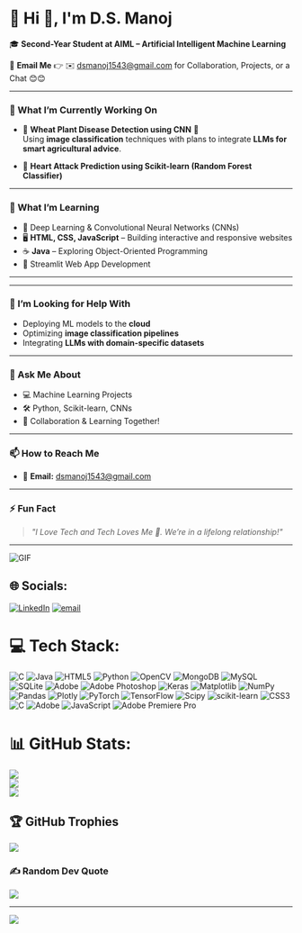 # 💫 Hi 👋, I'm D.S. Manoj

🎓 **Second-Year Student at AIML – Artificial Intelligent Machine Learning**  


📧 **Email Me** 👉 ✉️ [dsmanoj1543@gmail.com](mailto:dsmanoj1543@gmail.com) for Collaboration, Projects, or a Chat 😊😊

---

### 🚀 What I’m Currently Working On
- 🔬 **Wheat Plant Disease Detection using CNN** 🌿  
   Using **image classification** techniques with plans to integrate **LLMs for smart agricultural advice**.

- 🧠 **Heart Attack Prediction using Scikit-learn (Random Forest Classifier)**  

---

### 🌱 What I’m Learning
- 🧠 Deep Learning & Convolutional Neural Networks (CNNs)  
- 🖥️ **HTML, CSS, JavaScript** – Building interactive and responsive websites  
- ☕ **Java** – Exploring Object-Oriented Programming 
- 🧪 Streamlit Web App Development

---

---

### 🤔 I’m Looking for Help With
- Deploying ML models to the **cloud**  
- Optimizing **image classification pipelines**  
- Integrating **LLMs with domain-specific datasets**

---

### 💬 Ask Me About
- 💻 Machine Learning Projects  
- 🛠️ Python, Scikit-learn, CNNs  
- 🤝 Collaboration & Learning Together!

---

### 📫 How to Reach Me
- 📩 **Email:** [dsmanoj1543@gmail.com](mailto:dsmanoj1543@gmail.com)

---

### ⚡ Fun Fact
> _"I Love Tech and Tech Loves Me 💙. We’re in a lifelong relationship!"_

---

![GIF](https://media.giphy.com/media/26tn33aiTi1jkl6H6/giphy.gif)

## 🌐 Socials:
[![LinkedIn](https://img.shields.io/badge/LinkedIn-%230077B5.svg?logo=linkedin&logoColor=white)](https://linkedin.com/in/DsManoj) [![email](https://img.shields.io/badge/Email-D14836?logo=gmail&logoColor=white)](mailto:dsmanoj1543@gmail.com) 

# 💻 Tech Stack:
![C](https://img.shields.io/badge/c-%2300599C.svg?style=for-the-badge&logo=c&logoColor=white) ![Java](https://img.shields.io/badge/java-%23ED8B00.svg?style=for-the-badge&logo=openjdk&logoColor=white) ![HTML5](https://img.shields.io/badge/html5-%23E34F26.svg?style=for-the-badge&logo=html5&logoColor=white) ![Python](https://img.shields.io/badge/python-3670A0?style=for-the-badge&logo=python&logoColor=ffdd54) ![OpenCV](https://img.shields.io/badge/opencv-%23white.svg?style=for-the-badge&logo=opencv&logoColor=white) ![MongoDB](https://img.shields.io/badge/MongoDB-%234ea94b.svg?style=for-the-badge&logo=mongodb&logoColor=white) ![MySQL](https://img.shields.io/badge/mysql-4479A1.svg?style=for-the-badge&logo=mysql&logoColor=white) ![SQLite](https://img.shields.io/badge/sqlite-%2307405e.svg?style=for-the-badge&logo=sqlite&logoColor=white) ![Adobe](https://img.shields.io/badge/adobe-%23FF0000.svg?style=for-the-badge&logo=adobe&logoColor=white) ![Adobe Photoshop](https://img.shields.io/badge/adobe%20photoshop-%2331A8FF.svg?style=for-the-badge&logo=adobe%20photoshop&logoColor=white) ![Keras](https://img.shields.io/badge/Keras-%23D00000.svg?style=for-the-badge&logo=Keras&logoColor=white) ![Matplotlib](https://img.shields.io/badge/Matplotlib-%23ffffff.svg?style=for-the-badge&logo=Matplotlib&logoColor=black) ![NumPy](https://img.shields.io/badge/numpy-%23013243.svg?style=for-the-badge&logo=numpy&logoColor=white) ![Pandas](https://img.shields.io/badge/pandas-%23150458.svg?style=for-the-badge&logo=pandas&logoColor=white) ![Plotly](https://img.shields.io/badge/Plotly-%233F4F75.svg?style=for-the-badge&logo=plotly&logoColor=white) ![PyTorch](https://img.shields.io/badge/PyTorch-%23EE4C2C.svg?style=for-the-badge&logo=PyTorch&logoColor=white) ![TensorFlow](https://img.shields.io/badge/TensorFlow-%23FF6F00.svg?style=for-the-badge&logo=TensorFlow&logoColor=white) ![Scipy](https://img.shields.io/badge/SciPy-%230C55A5.svg?style=for-the-badge&logo=scipy&logoColor=%white) ![scikit-learn](https://img.shields.io/badge/scikit--learn-%23F7931E.svg?style=for-the-badge&logo=scikit-learn&logoColor=white) ![CSS3](https://img.shields.io/badge/css3-%231572B6.svg?style=for-the-badge&logo=css3&logoColor=white) ![C](https://img.shields.io/badge/c-%2300599C.svg?style=for-the-badge&logo=c&logoColor=white) ![Adobe](https://img.shields.io/badge/adobe-%23FF0000.svg?style=for-the-badge&logo=adobe&logoColor=white) ![JavaScript](https://img.shields.io/badge/javascript-%23323330.svg?style=for-the-badge&logo=javascript&logoColor=%23F7DF1E) ![Adobe Premiere Pro](https://img.shields.io/badge/Adobe%20Premiere%20Pro-9999FF.svg?style=for-the-badge&logo=Adobe%20Premiere%20Pro&logoColor=white)
# 📊 GitHub Stats:
![](https://github-readme-stats.vercel.app/api?username=Manoj-DharmaLingam&theme=dark&hide_border=false&include_all_commits=true&count_private=false)<br/>
![](https://nirzak-streak-stats.vercel.app/?user=Manoj-DharmaLingam&theme=dark&hide_border=false)<br/>
![](https://github-readme-stats.vercel.app/api/top-langs/?username=Manoj-DharmaLingam&theme=dark&hide_border=false&include_all_commits=true&count_private=false&layout=compact)

## 🏆 GitHub Trophies
![](https://github-profile-trophy.vercel.app/?username=Manoj-DharmaLingam&theme=shadow_blue&no-frame=false&no-bg=false&margin-w=4)

### ✍️ Random Dev Quote
![](https://quotes-github-readme.vercel.app/api?type=horizontal&theme=radical)

---
[![](https://visitcount.itsvg.in/api?id=Manoj-DharmaLingam&icon=4&color=0)](https://visitcount.itsvg.in)

<!-- Proudly created with GPRM ( https://gprm.itsvg.in ) -->

